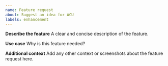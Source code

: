 ```yaml
---
name: Feature request
about: Suggest an idea for ACU
labels: enhancement
---
```


**Describe the feature**
A clear and concise description of the feature.

**Use case**
Why is this feature needed?

**Additional context**
Add any other context or screenshots about the feature request here.
